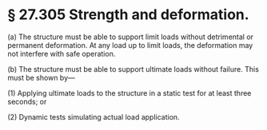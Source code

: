# § 27.305   Strength and deformation.

(a) The structure must be able to support limit loads without detrimental or permanent deformation. At any load up to limit loads, the deformation may not interfere with safe operation. 


(b) The structure must be able to support ultimate loads without failure. This must be shown by—


(1) Applying ultimate loads to the structure in a static test for at least three seconds; or 


(2) Dynamic tests simulating actual load application. 




